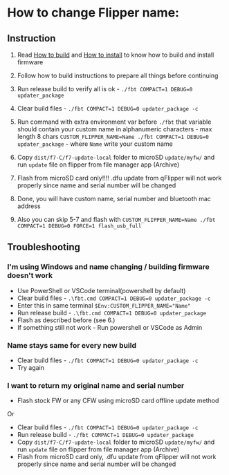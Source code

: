 # How to change Flipper name:

## Instruction
1. Read [How to build](https://github.com/DarkFlippers/unleashed-firmware/blob/dev/documentation/HowToBuild.md) and [How to install](https://github.com/DarkFlippers/unleashed-firmware/blob/dev/documentation/HowToInstall.md) to know how to build and install firmware
2. Follow how to build instructions to prepare all things before continuing
3. Run release build to verify all is ok - `./fbt COMPACT=1 DEBUG=0 updater_package`
4. Clear build files - `./fbt COMPACT=1 DEBUG=0 updater_package -c`
5. Run command with extra environment var before `./fbt` that variable should contain your custom name in alphanumeric characters - max length 8 chars
 `CUSTOM_FLIPPER_NAME=Name ./fbt COMPACT=1 DEBUG=0 updater_package` - where `Name` write your custom name
6. Copy `dist/f7-C/f7-update-local` folder to microSD `update/myfw/` and run `update` file on flipper from file manager app (Archive)
7. Flash from microSD card only!!!! .dfu update from qFlipper will not work properly since name and serial number will be changed
8. Done, you will have custom name, serial number and bluetooth mac address

9. Also you can skip 5-7 and flash with `CUSTOM_FLIPPER_NAME=Name ./fbt COMPACT=1 DEBUG=0 FORCE=1 flash_usb_full`


## Troubleshooting
### I'm using Windows and name changing / building firmware doesn't work
- Use PowerShell or VSCode terminal(powershell by default)
- Clear build files - `.\fbt.cmd COMPACT=1 DEBUG=0 updater_package -c`
- Enter this in same terminal `$Env:CUSTOM_FLIPPER_NAME="Name"`
- Run release build - `.\fbt.cmd COMPACT=1 DEBUG=0 updater_package`
- Flash as described before (see 6.)
- If something still not work - Run powershell or VSCode as Admin
### Name stays same for every new build
- Clear build files - `./fbt COMPACT=1 DEBUG=0 updater_package -c`
- Try again
### I want to return my original name and serial number
- Flash stock FW or any CFW using microSD card offline update method

Or
- Clear build files - `./fbt COMPACT=1 DEBUG=0 updater_package -c`
- Run release build - `./fbt COMPACT=1 DEBUG=0 updater_package`
- Copy `dist/f7-C/f7-update-local` folder to microSD `update/myfw/` and run `update` file on flipper from file manager app (Archive)
- Flash from microSD card only, .dfu update from qFlipper will not work properly since name and serial number will be changed